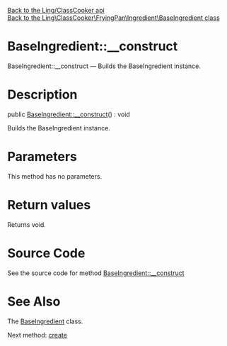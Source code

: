 [Back to the Ling/ClassCooker api](https://github.com/lingtalfi/ClassCooker/blob/master/doc/api/Ling/ClassCooker.md)<br>
[Back to the Ling\ClassCooker\FryingPan\Ingredient\BaseIngredient class](https://github.com/lingtalfi/ClassCooker/blob/master/doc/api/Ling/ClassCooker/FryingPan/Ingredient/BaseIngredient.md)


BaseIngredient::__construct
================



BaseIngredient::__construct — Builds the BaseIngredient instance.




Description
================


public [BaseIngredient::__construct](https://github.com/lingtalfi/ClassCooker/blob/master/doc/api/Ling/ClassCooker/FryingPan/Ingredient/BaseIngredient/__construct.md)() : void




Builds the BaseIngredient instance.




Parameters
================

This method has no parameters.


Return values
================

Returns void.








Source Code
===========
See the source code for method [BaseIngredient::__construct](https://github.com/lingtalfi/ClassCooker/blob/master/FryingPan/Ingredient/BaseIngredient.php#L39-L43)


See Also
================

The [BaseIngredient](https://github.com/lingtalfi/ClassCooker/blob/master/doc/api/Ling/ClassCooker/FryingPan/Ingredient/BaseIngredient.md) class.

Next method: [create](https://github.com/lingtalfi/ClassCooker/blob/master/doc/api/Ling/ClassCooker/FryingPan/Ingredient/BaseIngredient/create.md)<br>

